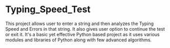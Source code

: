 # Typing_Speed_Test
This project allows user to enter a string and then analyzes the Typing Speed and Errors in that string.
It also gives user option to continue the test or exit it. 
It's a basic yet effective Python based project as it uses various modules and libraries of Python along with few advanced algorithms.
